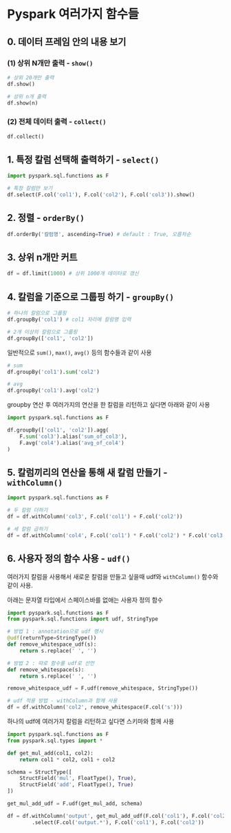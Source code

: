 
# Pyspark 여러가지 함수들

## 0. 데이터 프레임 안의 내용 보기

### (1) 상위 N개만 출력 - `show()`

```python
# 상위 20개만 출력
df.show()

# 상위 n개 출력
df.show(n)
```

### (2) 전체 데이터 출력 - `collect()`

```python
df.collect()
```


## 1. 특정 칼럼 선택해 출력하기 - `select()`

```python
import pyspark.sql.functions as F

# 특정 칼럼만 보기
df.select(F.col('col1'), F.col('col2'), F.col('col3')).show()
```

## 2. 정렬 - `orderBy()`

```python
df.orderBy('칼럼명', ascending=True) # default : True, 오름차순
```

## 3. 상위 n개만 커트

```python
df = df.limit(1000) # 상위 1000개 데이터로 갱신
```

## 4. 칼럼을 기준으로 그룹핑 하기 - `groupBy()`

```python
# 하나의 칼럼으로 그룹핑
df.groupBy('col1') # col1 자리에 칼럼명 입력

# 2개 이상의 칼럼으로 그룹핑
df.groupBy(['col1', 'col2'])
```

일반적으로 `sum()`, `max()`, `avg()` 등의 함수들과 같이 사용

```python
# sum
df.groupBy('col1').sum('col2')

# avg
df.groupBy('col1').avg('col2')
```

groupby 연산 후 여러가지의 연산을 한 칼럼을 리턴하고 싶다면 아래와 같이 사용

```python
import pyspark.sql.functions as F

df.groupBy(['col1', 'col2']).agg(
    F.sum('col3').alias('sum_of_col3'),
    F.avg('col4').alias('avg_of_col4')
)
```

## 5. 칼럼끼리의 연산을 통해 새 칼럼 만들기 - `withColumn()`

```python
import pyspark.sql.functions as F

# 두 칼럼 더하기
df = df.withColumn('col3', F.col('col1') + F.col('col2'))

# 세 칼럼 곱하기
df = df.withColumn('col4', F.col('col1') * F.col('col2') * F.col('col3'))
```


## 6. 사용자 정의 함수 사용 - `udf()`

여러가지 칼럼을 사용해서 새로운 칼럼을 만들고 싶을때 udf와 `withColumn()` 함수와 같이 사용.

아래는 문자열 타입에서 스페이스바를 없애는 사용자 정의 함수

```python
import pyspark.sql.functions as F
from pyspark.sql.functions import udf, StringType

# 방법 1 : annotation으로 udf 명시
@udf(returnType=StringType())
def remove_whitespace_udf(s):
    return s.replace(' ', '')

# 방법 2 : 따로 함수를 udf로 선언 
def remove_whitespace(s):
    return s.replace(' ', '')

remove_whitespace_udf = F.udf(remove_whitespace, StringType())

# udf 적용 방법 - withColumn과 함께 사용
df = df.withColumn('col2', remove_whitespace(F.col('s')))
```

하나의 udf에 여러가지 칼럼을 리턴하고 싶다면 스키마와 함께 사용

```python
import pyspark.sql.functions as F
from pyspark.sql.types import *

def get_mul_add(col1, col2):
    return col1 * col2, col1 + col2

schema = StructType([
    StructField('mul', FloatType(), True),
    StructField('add', FloatType(), True)
])

get_mul_add_udf = F.udf(get_mul_add, schema)

df = df.withColumn('output', get_mul_add_udf(F.col('col1'), F.col('col2')))\
        .select(F.col('output.*'), F.col('col1'), F.col('col2')) 
```